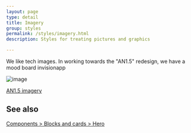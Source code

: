 ```yaml
---
layout: page
type: detail
title: Imagery
group: styles
permalink: /styles/imagery.html
description: Styles for treating pictures and graphics

---
```


We like tech images. In working towards the "AN1.5" redesign, we have a mood board invisionapp

<img src="https://thumbnail.invisionapp.com/resize?location=https%3A%2F%2Fs3%2Einvisionapp-cdn%2Ecom%2Fstorage%2Einvisionapp%2Ecom%2Fboards%2Ffiles%2F160339909%2Ejpg%3Fx-amz-meta-iv%3D1%26x-amz-meta-ck%3D94f8b28e9ae4ca8ca5966ce23480803f%26AWSAccessKeyId%3DAKIAJFUMDU3L6GTLUDYA%26Expires%3D1498867200%26Signature%3DSErp%252FJpztBmB9GAnYZTBQmmL7mQ%253D&width=400" alt="image" />

<a href="https://projects.invisionapp.com/boards/RG34ZTZ9WA5MK/" class="c-btn" target="_blank">AN1.5 imagery <i class="fa fa-chevron-right"></i></a>

## See also

<a href="/components/blocks-and-cards/hero.html">Components > Blocks and cards > Hero</a>
